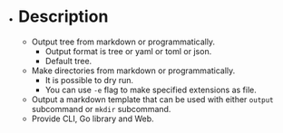 - # Description
    - Output tree from markdown or programmatically.
        - Output format is tree or yaml or toml or json.
        - Default tree.
    - Make directories from markdown or programmatically.
        - It is possible to dry run.
        - You can use `-e` flag to make specified extensions as file.
    - Output a markdown template that can be used with either `output` subcommand or `mkdir` subcommand.
    - Provide CLI, Go library and Web.